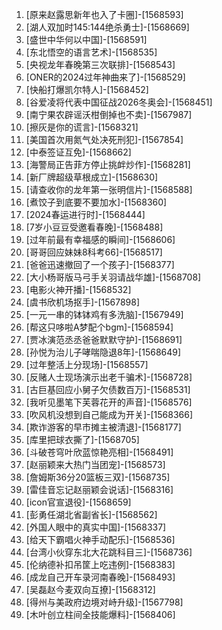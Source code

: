 
1. [原来赵露思新年也入了卡圈]-[1568593]
1. [湖人双加时145:144绝杀勇士]-[1568669]
1. [盛世中华何以中国]-[1568591]
1. [东北悟空的语言艺术]-[1568535]
1. [央视龙年春晚第三次联排]-[1568543]
1. [ONER的2024过年神曲来了]-[1568529]
1. [快船打爆凯尔特人]-[1568452]
1. [谷爱凌将代表中国征战2026冬奥会]-[1568451]
1. [南宁果农辟谣沃柑倒掉也不卖]-[1567987]
1. [擦灰是你的谎言]-[1568321]
1. [美国首次用氮气处决死刑犯]-[1567854]
1. [中泰签证互免]-[1568662]
1. [海警局正告菲方停止挑衅炒作]-[1568281]
1. [新厂牌超级草根成立]-[1568630]
1. [请查收你的龙年第一张明信片]-[1568588]
1. [煮饺子到底要不要加水]-[1568360]
1. [2024春运进行时]-[1568444]
1. [7岁小豆豆受邀看春晚]-[1568488]
1. [过年前最有幸福感的瞬间]-[1568606]
1. [哥哥回应妹妹8科考66]-[1568517]
1. [爸爸迅速撤回了一个孩子]-[1568377]
1. [大小杨哥版马弓手关羽请战华雄]-[1568708]
1. [电影火神开播]-[1568532]
1. [虞书欣机场抠手]-[1567898]
1. [一元一串的钵钵鸡有多洗脑]-[1567949]
1. [帮这只哆啦A梦配个bgm]-[1568594]
1. [贾冰演范丞丞爸爸默默守护]-[1568691]
1. [孙悦为治儿子哮喘隐退8年]-[1568649]
1. [过年整活上分现场]-[1568557]
1. [反赌人士现场演示出老千骗术]-[1568728]
1. [古巨基回应小舅子欠债数百万]-[1568531]
1. [我听见墨笔下芙蓉花开的声音]-[1568576]
1. [吹风机没想到自己能成为开关]-[1568366]
1. [欺诈游客的早市摊主被清退]-[1568177]
1. [库里把球衣撕了]-[1568705]
1. [斗破苍穹叶欣蓝惊艳亮相]-[1568491]
1. [赵丽颖来大热门当团宠]-[1568573]
1. [詹姆斯36分20篮板三双]-[1568735]
1. [雷佳音忘记赵丽颖会说话]-[1568316]
1. [icon官宣退役]-[1568659]
1. [彭勇任湖北省副省长]-[1568562]
1. [外国人眼中的真实中国]-[1568337]
1. [给天下霸唱火神手动配乐]-[1568536]
1. [台湾小伙穿东北大花跳科目三]-[1568736]
1. [伦纳德补扣吊筐上吃违例]-[1568383]
1. [成龙自己开车录河南春晚]-[1568493]
1. [吴磊赵今麦双向互撩]-[1568312]
1. [得州与美政府边境对峙升级]-[1567798]
1. [木叶创立柱间全技能爆料]-[1568406]